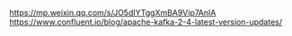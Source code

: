 https://mp.weixin.qq.com/s/JO5dIYTggXmBA9Vip7AnIA
https://www.confluent.io/blog/apache-kafka-2-4-latest-version-updates/
